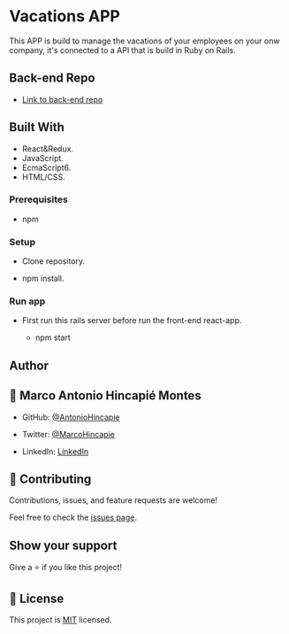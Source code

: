 # Vacations APP

This APP is build to manage the vacations of your employees on your onw company, it's connected to a API that is build in Ruby on Rails.

## Back-end Repo

- [Link to back-end repo](https://github.com/AntonioHincapie/vacaciones_api)

## Built With

- React&Redux.
- JavaScript.
- EcmaScript6.
- HTML/CSS.

### Prerequisites

- npm

### Setup

- Clone repository.

- npm install.

### Run app

- First run this rails server before run the front-end react-app.

  - npm start

## Author

## 👤 **Marco Antonio Hincapié Montes**

- GitHub: [@AntonioHincapie](https://github.com/AntonioHincapie)

- Twitter: [@MarcoHincapie](https://twitter.com/MarcoHincapie)

- LinkedIn: [LinkedIn](https://www.linkedin.com/in/antoniohincapie/)

## 🤝 Contributing

Contributions, issues, and feature requests are welcome!

Feel free to check the [issues page](../../issues/).

## Show your support

Give a ⭐️ if you like this project!

## 📝 License

This project is [MIT](./LICENSE) licensed.

